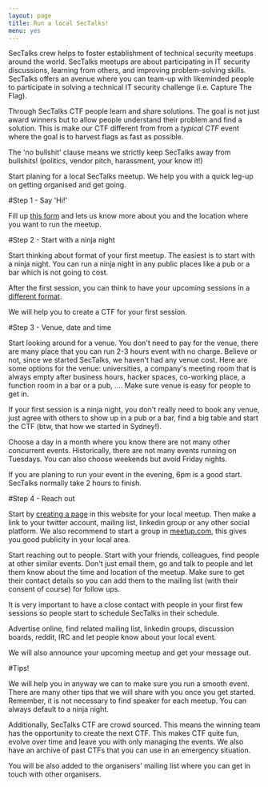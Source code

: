 ```yaml
---
layout: page
title: Run a local SecTalks!
menu: yes
---
```


SecTalks crew helps to foster establishment of technical security meetups around the world. <span class="bg-dark-gray white">
SecTalks meetups are about participating in IT security discussions, learning from others, and improving problem-solving skills.</span>
SecTalks offers an avenue where you can team-up with likeminded people to participate in solving
a technical IT security challenge (i.e. Capture The Flag).

Through SecTalks CTF people learn and share solutions. The goal is not just award winners but to allow people 
understand their problem and find a solution. This is make our CTF different from 
from a *typical CTF* event where the goal is to harvest flags as fast as possible.

The 'no bullshit' clause means we strictly keep SecTalks away from bullshits!
(politics, vendor pitch, harassment, your know it!)

<span class="bg-dark-gray white">Start planing for a local SecTalks meetup. We help you with a quick leg-up on getting 
organised and get going.</span>

#Step 1 - Say 'Hi!'

Fill up [this form](http://j.mp/sectalksorgreg) and lets us know more about you and the location where you want to run the meetup.

#Step 2 - Start with a ninja night

Start thinking about format of your first meetup. The easiest is to start with a ninja night. You can run
a ninja night in any public places like a pub or a bar which is not going to cost.

After the first session, you can think to have your upcoming sessions in a [different format](../formats/).

We will help you to create a CTF for your first session.

#Step 3 - Venue, date and time

Start looking around for a venue. You don't need to pay for the venue, there are many place that you can run
2-3 hours event with no charge. Believe or not, since we started SecTalks, we haven't had  any venue cost. 
Here are some options for the venue: universities, a company's meeting room that is always empty after business hours, 
hacker spaces, co-working place, a function room in a bar or a pub, .... Make sure venue is easy for people to get in.

If your first session is a ninja night, you don't really need to book any venue, just agree with others to show
up in a pub or a bar, find a big table and start the CTF (btw, that how we started in Sydney!).

Choose a day in a month where you know there are not many other concurrent events. Historically, there are not many
events running on Tuesdays. You can also choose weekends but avoid Friday nights.

If you are planing to run your event in the evening, 6pm is a good start. SecTalks normally take 2 hours to finish.

#Step 4 - Reach out

Start by [creating a page](../yourpage) in this website for your local meetup. Then make a link to your twitter account, mailing list,
 linkedin group or any other social platform. We also recommend to start a group in [meetup.com](http://meetup.com), 
this gives you good publicity in your local area.

Start reaching out to people. Start with your friends, colleagues, find people at other similar events.
Don't just email them, go and talk to people and let them know about the time and location of the meetup. Make sure to
get their contact details so you can add them to the mailing list (with their consent of course) for follow ups.

It is very important to have a close contact with people in your first few sessions so people start to schedule SecTalks in their schedule.

Advertise online, find related mailing list, linkedin groups, discussion boards, reddit, IRC and let people know about your local event.

We will also announce your upcoming meetup and get your message out.

#Tips!

We will help you in anyway we can to make sure you run a smooth event. There are many other tips that we will share with
you once you get started. Remember, it is not necessary to find speaker for each meetup. You can always default to a ninja night.

Additionally, SecTalks CTF are crowd sourced. This means the winning team has the opportunity to create the next CTF. This makes CTF quite fun, 
evolve over time and leave you with only managing the events. We also have an archive of past CTFs that you can use in an 
emergency situation.

You will be also added to the organisers' mailing list where you can get in touch with other organisers.
